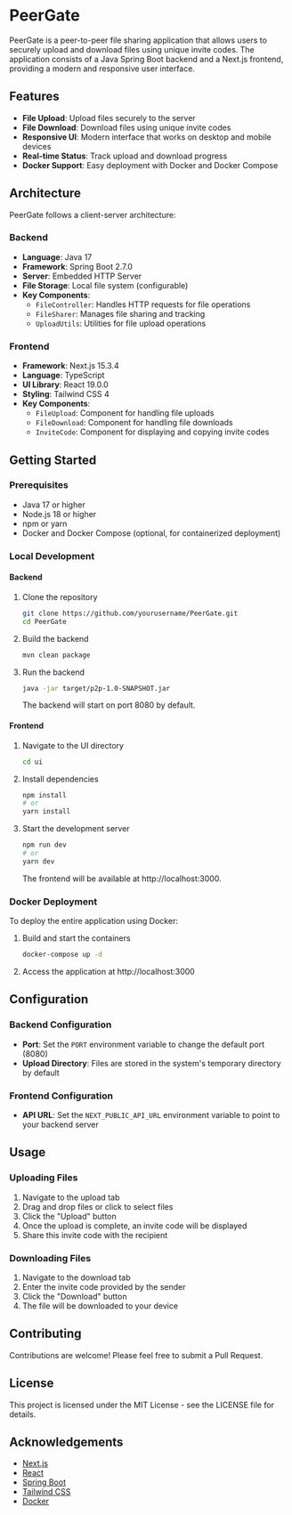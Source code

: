 # PeerGate

PeerGate is a peer-to-peer file sharing application that allows users to securely upload and download files using unique invite codes. The application consists of a Java Spring Boot backend and a Next.js frontend, providing a modern and responsive user interface.

## Features

- **File Upload**: Upload files securely to the server
- **File Download**: Download files using unique invite codes
- **Responsive UI**: Modern interface that works on desktop and mobile devices
- **Real-time Status**: Track upload and download progress
- **Docker Support**: Easy deployment with Docker and Docker Compose

## Architecture

PeerGate follows a client-server architecture:

### Backend

- **Language**: Java 17
- **Framework**: Spring Boot 2.7.0
- **Server**: Embedded HTTP Server
- **File Storage**: Local file system (configurable)
- **Key Components**:
  - `FileController`: Handles HTTP requests for file operations
  - `FileSharer`: Manages file sharing and tracking
  - `UploadUtils`: Utilities for file upload operations

### Frontend

- **Framework**: Next.js 15.3.4
- **Language**: TypeScript
- **UI Library**: React 19.0.0
- **Styling**: Tailwind CSS 4
- **Key Components**:
  - `FileUpload`: Component for handling file uploads
  - `FileDownload`: Component for handling file downloads
  - `InviteCode`: Component for displaying and copying invite codes

## Getting Started

### Prerequisites

- Java 17 or higher
- Node.js 18 or higher
- npm or yarn
- Docker and Docker Compose (optional, for containerized deployment)

### Local Development

#### Backend

1. Clone the repository
   ```bash
   git clone https://github.com/yourusername/PeerGate.git
   cd PeerGate
   ```

2. Build the backend
   ```bash
   mvn clean package
   ```

3. Run the backend
   ```bash
   java -jar target/p2p-1.0-SNAPSHOT.jar
   ```

   The backend will start on port 8080 by default.

#### Frontend

1. Navigate to the UI directory
   ```bash
   cd ui
   ```

2. Install dependencies
   ```bash
   npm install
   # or
   yarn install
   ```

3. Start the development server
   ```bash
   npm run dev
   # or
   yarn dev
   ```

   The frontend will be available at http://localhost:3000.

### Docker Deployment

To deploy the entire application using Docker:

1. Build and start the containers
   ```bash
   docker-compose up -d
   ```

2. Access the application at http://localhost:3000

## Configuration

### Backend Configuration

- **Port**: Set the `PORT` environment variable to change the default port (8080)
- **Upload Directory**: Files are stored in the system's temporary directory by default

### Frontend Configuration

- **API URL**: Set the `NEXT_PUBLIC_API_URL` environment variable to point to your backend server

## Usage

### Uploading Files

1. Navigate to the upload tab
2. Drag and drop files or click to select files
3. Click the "Upload" button
4. Once the upload is complete, an invite code will be displayed
5. Share this invite code with the recipient

### Downloading Files

1. Navigate to the download tab
2. Enter the invite code provided by the sender
3. Click the "Download" button
4. The file will be downloaded to your device

## Contributing

Contributions are welcome! Please feel free to submit a Pull Request.

## License

This project is licensed under the MIT License - see the LICENSE file for details.

## Acknowledgements

- [Next.js](https://nextjs.org/)
- [React](https://reactjs.org/)
- [Spring Boot](https://spring.io/projects/spring-boot)
- [Tailwind CSS](https://tailwindcss.com/)
- [Docker](https://www.docker.com/)